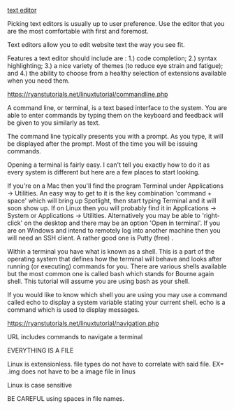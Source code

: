 [text editor](https://codefellows.github.io/code-102-guide/curriculum/class-02/Choosing-A-Text-Editor--The-Older-Coder.pdf)

Picking text editors is usually up to user preference. Use the editor that you are the most comfortable with first and foremost. 

Text editors allow you to edit website text the way you see fit. 

Features a text editor should include are : 1.) code completion; 2.) syntax
highlighting; 3.) a nice variety of themes (to reduce eye strain and
fatigue); and 4.) the ability to choose from a healthy selection of
extensions available when you need them.

https://ryanstutorials.net/linuxtutorial/commandline.php

A command line, or terminal, is a text based interface to the system. You are able to enter commands by typing them on the keyboard and feedback will be given to you similarly as text.

The command line typically presents you with a prompt. As you type, it will be displayed after the prompt. Most of the time you will be issuing commands.

Opening a terminal is fairly easy. I can't tell you exactly how to do it as every system is different but here are a few places to start looking.

If you're on a Mac then you'll find the program Terminal under Applications -> Utilities. An easy way to get to it is the key combination 'command + space' which will bring up Spotlight, then start typing Terminal and it will soon show up.
If on Linux then you will probably find it in Applications -> System or Applications -> Utilities. Alternatively you may be able to 'right-click' on the desktop and there may be an option 'Open in terminal'.
If you are on Windows and intend to remotely log into another machine then you will need an SSH client. A rather good one is Putty (free) .

Within a terminal you have what is known as a shell. This is a part of the operating system that defines how the terminal will behave and looks after running (or executing) commands for you. There are various shells available but the most common one is called bash which stands for Bourne again shell. This tutorial will assume you are using bash as your shell.

If you would like to know which shell you are using you may use a command called echo to display a system variable stating your current shell. echo is a command which is used to display messages.

https://ryanstutorials.net/linuxtutorial/navigation.php

URL includes commands to navigate a terminal

EVERYTHING IS A FILE

Linux is extensionless. file types do not have to correlate with said file. EX= .img does not have to be a image file in linus

Linux is case sensitive

BE CAREFUL using spaces in file names.

